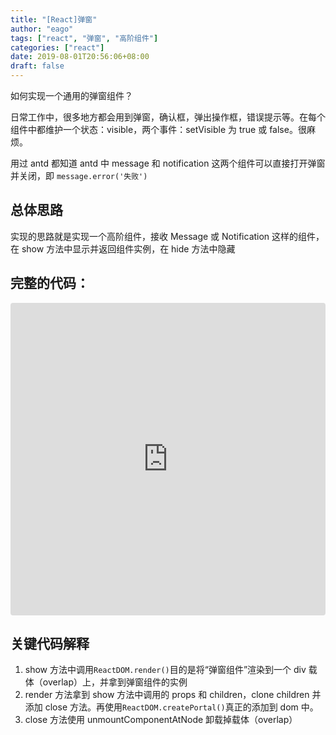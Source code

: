```yaml
---
title: "[React]弹窗"
author: "eago"
tags: ["react", "弹窗", "高阶组件"]
categories: ["react"]
date: 2019-08-01T20:56:06+08:00
draft: false
---
```


如何实现一个通用的弹窗组件？

<!--more-->

日常工作中，很多地方都会用到弹窗，确认框，弹出操作框，错误提示等。在每个组件中都维护一个状态：visible，两个事件：setVisible 为 true 或 false。很麻烦。

用过 antd 都知道 antd 中 message 和 notification 这两个组件可以直接打开弹窗并关闭，即 `message.error('失败')`

## 总体思路

实现的思路就是实现一个高阶组件，接收 Message 或 Notification 这样的组件，在 show 方法中显示并返回组件实例，在 hide 方法中隐藏

## 完整的代码：

<iframe src="https://codesandbox.io/embed/danchuang-lhy50?fontsize=14" title="弹窗" allow="geolocation; microphone; camera; midi; vr; accelerometer; gyroscope; payment; ambient-light-sensor; encrypted-media" style="width:100%; height:500px; border:0; border-radius: 4px; overflow:hidden;" sandbox="allow-modals allow-forms allow-popups allow-scripts allow-same-origin"></iframe>

## 关键代码解释

1. show 方法中调用`ReactDOM.render()`目的是将“弹窗组件”渲染到一个 div 载体（overlap）上，并拿到弹窗组件的实例
2. render 方法拿到 show 方法中调用的 props 和 children，clone children 并添加 close 方法。再使用`ReactDOM.createPortal()`真正的添加到 dom 中。
3. close 方法使用 unmountComponentAtNode 卸载掉载体（overlap）
